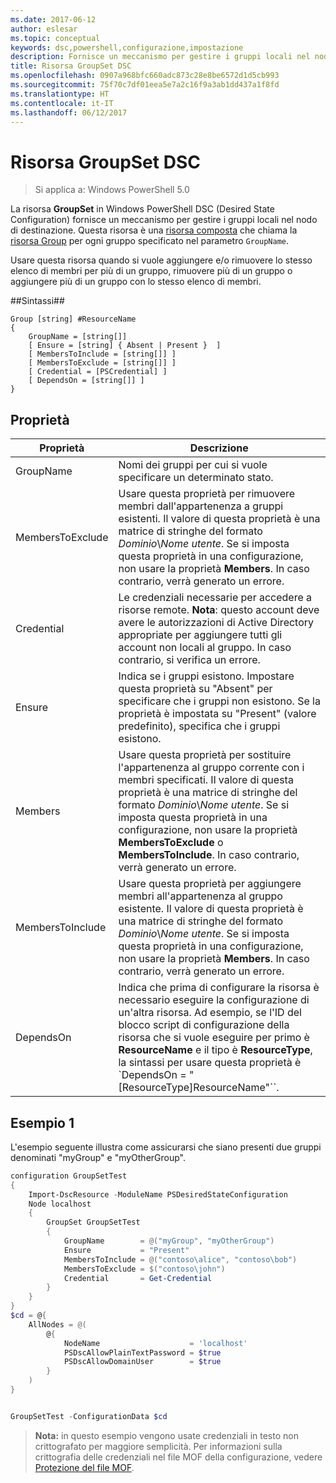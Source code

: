 ```yaml
---
ms.date: 2017-06-12
author: eslesar
ms.topic: conceptual
keywords: dsc,powershell,configurazione,impostazione
description: Fornisce un meccanismo per gestire i gruppi locali nel nodo di destinazione.
title: Risorsa GroupSet DSC
ms.openlocfilehash: 0907a968bfc660adc873c28e8be6572d1d5cb993
ms.sourcegitcommit: 75f70c7df01eea5e7a2c16f9a3ab1dd437a1f8fd
ms.translationtype: HT
ms.contentlocale: it-IT
ms.lasthandoff: 06/12/2017
---
```

<a id="dsc-groupset-resource" class="xliff"></a>
# Risorsa GroupSet DSC

> Si applica a: Windows PowerShell 5.0

La risorsa **GroupSet** in Windows PowerShell DSC (Desired State Configuration) fornisce un meccanismo per gestire i gruppi locali nel nodo di destinazione. Questa risorsa è una [risorsa composta](authoringResourceComposite.md) che chiama la [risorsa Group](groupResource.md) per ogni gruppo specificato nel parametro `GroupName`.

Usare questa risorsa quando si vuole aggiungere e/o rimuovere lo stesso elenco di membri per più di un gruppo, rimuovere più di un gruppo o aggiungere più di un gruppo con lo stesso elenco di membri.

<a id="syntax" class="xliff"></a>
##Sintassi##
```
Group [string] #ResourceName
{
    GroupName = [string[]]
    [ Ensure = [string] { Absent | Present }  ]
    [ MembersToInclude = [string[]] ]
    [ MembersToExclude = [string[]] ]
    [ Credential = [PSCredential] ]
    [ DependsOn = [string[]] ]
}
```

<a id="properties" class="xliff"></a>
## Proprietà

|  Proprietà  |  Descrizione   | 
|---|---| 
| GroupName| Nomi dei gruppi per cui si vuole specificare un determinato stato.| 
| MembersToExclude| Usare questa proprietà per rimuovere membri dall'appartenenza a gruppi esistenti. Il valore di questa proprietà è una matrice di stringhe del formato *Dominio*\\*Nome utente*. Se si imposta questa proprietà in una configurazione, non usare la proprietà **Members**. In caso contrario, verrà generato un errore.| 
| Credential| Le credenziali necessarie per accedere a risorse remote. **Nota**: questo account deve avere le autorizzazioni di Active Directory appropriate per aggiungere tutti gli account non locali al gruppo. In caso contrario, si verifica un errore.
| Ensure| Indica se i gruppi esistono. Impostare questa proprietà su "Absent" per specificare che i gruppi non esistono. Se la proprietà è impostata su "Present" (valore predefinito), specifica che i gruppi esistono.| 
| Members| Usare questa proprietà per sostituire l'appartenenza al gruppo corrente con i membri specificati. Il valore di questa proprietà è una matrice di stringhe del formato *Dominio*\\*Nome utente*. Se si imposta questa proprietà in una configurazione, non usare la proprietà **MembersToExclude** o **MembersToInclude**. In caso contrario, verrà generato un errore.| 
| MembersToInclude| Usare questa proprietà per aggiungere membri all'appartenenza al gruppo esistente. Il valore di questa proprietà è una matrice di stringhe del formato *Dominio*\\*Nome utente*. Se si imposta questa proprietà in una configurazione, non usare la proprietà **Members**. In caso contrario, verrà generato un errore.| 
| DependsOn | Indica che prima di configurare la risorsa è necessario eseguire la configurazione di un'altra risorsa. Ad esempio, se l'ID del blocco script di configurazione della risorsa che si vuole eseguire per primo è __ResourceName__ e il tipo è __ResourceType__, la sintassi per usare questa proprietà è `DependsOn = "[ResourceType]ResourceName"``.| 

<a id="example-1" class="xliff"></a>
## Esempio 1

L'esempio seguente illustra come assicurarsi che siano presenti due gruppi denominati "myGroup" e "myOtherGroup". 

```powershell
configuration GroupSetTest
{
    Import-DscResource -ModuleName PSDesiredStateConfiguration
    Node localhost
    {
        GroupSet GroupSetTest
        {
            GroupName        = @("myGroup", "myOtherGroup")
            Ensure           = "Present"
            MembersToInclude = @("contoso\alice", "contoso\bob")
            MembersToExclude = $("contoso\john")
            Credential       = Get-Credential
        }
    }
}
$cd = @{
    AllNodes = @(
        @{
            NodeName                    = 'localhost'
            PSDscAllowPlainTextPassword = $true
            PSDscAllowDomainUser        = $true
        }
    )
}


GroupSetTest -ConfigurationData $cd
```

>**Nota:** in questo esempio vengono usate credenziali in testo non crittografato per maggiore semplicità. Per informazioni sulla crittografia delle credenziali nel file MOF della configurazione, vedere [Protezione del file MOF](secureMOF.md).


